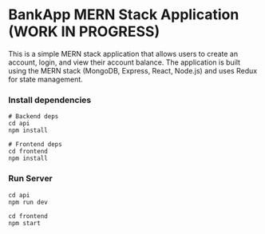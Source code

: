 # BankApp MERN Stack Application (WORK IN PROGRESS)

This is a simple MERN stack application that allows users to create an account, login, and view their account balance. The application is built using the MERN stack (MongoDB, Express, React, Node.js) and uses Redux for state management.


### Install dependencies

```
# Backend deps
cd api
npm install

# Frontend deps
cd frontend
npm install

```
### Run Server

```
cd api
npm run dev
```
```
cd frontend
npm start
```
